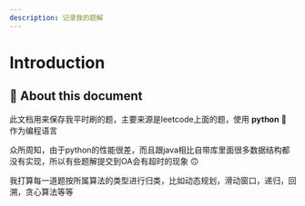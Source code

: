 ```yaml
---
description: 记录我的题解
---
```


# Introduction

## 🌌 About this document

此文档用来保存我平时刷的题，主要来源是leetcode上面的题，使用 **python** 🐍 作为编程语言

 众所周知，由于python的性能很差，而且跟java相比自带库里面很多数据结构都没有实现，所以有些题解提交到OA会有超时的现象 🙃 

我打算每一道题按所属算法的类型进行归类，比如动态规划，滑动窗口，递归，回溯，贪心算法等等



